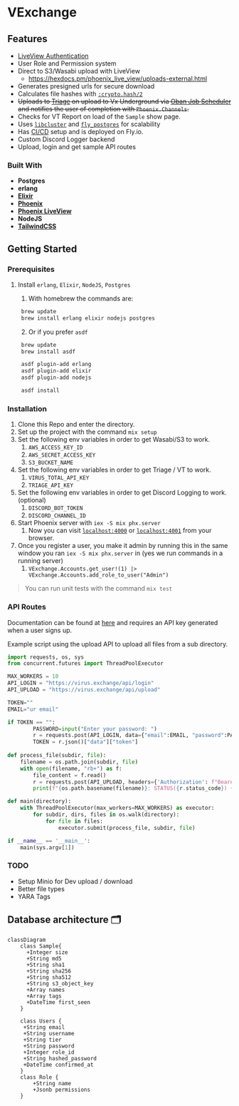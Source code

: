 # VExchange

## Features

- [LiveView Authentication](https://fly.io/phoenix-files/phx-gen-auth/)
- User Role and Permission system
- Direct to S3/Wasabi upload with LiveView
  - https://hexdocs.pm/phoenix_live_view/uploads-external.html
- Generates presigned urls for secure download
- Calculates file hashes with [`:crypto.hash/2`](https://www.erlang.org/doc/man/crypto.html#hash-2)
- ~~Uploads to [Triage](https://tria.ge/) on upload to Vx Underground via [Oban Job Scheduler](https://hexdocs.pm/oban/Oban.html) and notifies the user of completion with `Phoenix.Channels`.~~
- Checks for VT Report on load of the `Sample` show page.
- Uses [`libcluster`](https://fly.io/docs/elixir/the-basics/clustering/#adding-libcluster) and [`fly_postgres`](https://hexdocs.pm/fly_postgres/readme.html) for scalability
- Has [CI/CD](https://fly.io/docs/elixir/advanced-guides/github-actions-elixir-ci-cd/) setup and is deployed on Fly.io.
- Custom Discord Logger backend
- Upload, login and get sample API routes

### Built With

- **Postgres**
- **erlang** 
- [**Elixir**](https://hexdocs.pm/elixir/Kernel.html) 
- [**Phoenix**](https://hexdocs.pm/phoenix/Phoenix.html)
- [**Phoenix LiveView**](https://hexdocs.pm/phoenix_live_view/Phoenix.LiveView.html)
- **NodeJS**
- [**TailwindCSS**](https://tailwindcss.com/docs/installation) 

## Getting Started

### Prerequisites

1. Install `erlang`, `Elixir`, `NodeJS`, `Postgres`

   1. With homebrew the commands are:

   ```zsh
    brew update
    brew install erlang elixir nodejs postgres
   ```

   2. Or if you prefer `asdf`

   ```zsh
    brew update
    brew install asdf

    asdf plugin-add erlang
    asdf plugin-add elixir
    asdf plugin-add nodejs

    asdf install
   ```

### Installation

1.  Clone this Repo and enter the directory.
2.  Set up the project with the command `mix setup`
3.  Set the following env variables in order to get Wasabi/S3 to work.
    1. `AWS_ACCESS_KEY_ID`
    2. `AWS_SECRET_ACCESS_KEY`
    3. `S3_BUCKET_NAME`
4.  Set the following env variables in order to get Triage / VT to work.
    1.  `VIRUS_TOTAL_API_KEY`
    2.  `TRIAGE_API_KEY`
5.  Set the following env variables in order to get Discord Logging to work. (optional)
    1.  `DISCORD_BOT_TOKEN`
    2.  `DISCORD_CHANNEL_ID`
6.  Start Phoenix server with `iex -S mix phx.server`
    1. Now you can visit [`localhost:4000`](http://localhost:4000) or [`localhost:4001`](https://localhost:4001) from your browser.
7.  Once you register a user, you make it admin by running this in the same window you ran `iex -S mix phx.server` in (yes we run commands in a running server)
    1.  `VExchange.Accounts.get_user!(1) |> VExchange.Accounts.add_role_to_user("Admin")`

> You can run unit tests with the command `mix test`

### API Routes

Documentation can be found at [here](https://docs.virus.exchange) and requires an API key generated when a user signs up.

Example script using the upload API to upload all files from a sub directory.

```python
import requests, os, sys
from concurrent.futures import ThreadPoolExecutor

MAX_WORKERS = 10
API_LOGIN = "https://virus.exchange/api/login"
API_UPLOAD = "https://virus.exchange/api/upload"

TOKEN=""
EMAIL="ur email"

if TOKEN == "":
        PASSWORD=input("Enter your password: ")
        r = requests.post(API_LOGIN, data={"email":EMAIL, "password":PASSWORD})
        TOKEN = r.json()["data"]["token"]
 
def process_file(subdir, file):
    filename = os.path.join(subdir, file)
    with open(filename, "rb+") as f:
        file_content = f.read()
        r = requests.post(API_UPLOAD, headers={'Authorization': f"Bearer {TOKEN}", "Content-Type": "application/x-www-form-urlencoded"}, data=file_content)
        print(f"{os.path.basename(filename)}: STATUS({r.status_code}) {r.text}")

def main(directory):
    with ThreadPoolExecutor(max_workers=MAX_WORKERS) as executor:
        for subdir, dirs, files in os.walk(directory):
            for file in files:
                executor.submit(process_file, subdir, file)

if __name__ == '__main__':
    main(sys.argv[1])
```

### TODO

- Setup Minio for Dev upload / download
- Better file types
- YARA Tags 

## Database architecture 🗂

```mermaid
classDiagram
    class Sample{
      +Integer size
      +String md5
      +String sha1
      +String sha256
      +String sha512
      +String s3_object_key
      +Array names
      +Array tags
      +DateTime first_seen
    }

    class Users {
     +String email
     +String username
     +String tier
     +String password
     +Integer role_id
     +String hashed_password
     +DateTime confirmed_at
    }
    class Role {
        +String name
        +Jsonb permissions
    }
```
